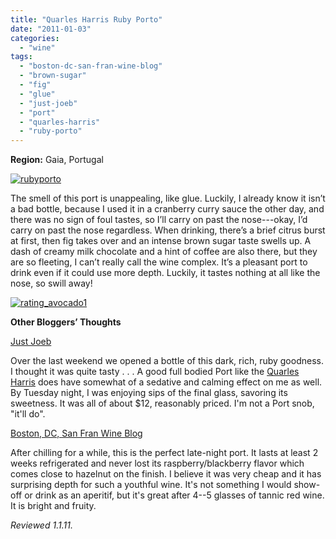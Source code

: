 ```yaml
---
title: "Quarles Harris Ruby Porto"
date: "2011-01-03"
categories: 
  - "wine"
tags: 
  - "boston-dc-san-fran-wine-blog"
  - "brown-sugar"
  - "fig"
  - "glue"
  - "just-joeb"
  - "port"
  - "quarles-harris"
  - "ruby-porto"
---
```


**Region:** Gaia, Portugal

[![](http://s3.amazonaws.com/thegourmez-wpmedia/2011/01/rubyporto.jpg "rubyporto")](http://s3.amazonaws.com/thegourmez-wpmedia/2011/01/rubyporto.jpg)

The smell of this port is unappealing, like glue. Luckily, I already know it isn’t a bad bottle, because I used it in a cranberry curry sauce the other day, and there was no sign of foul tastes, so I’ll carry on past the nose---okay, I’d carry on past the nose regardless. When drinking, there’s a brief citrus burst at first, then fig takes over and an intense brown sugar taste swells up. A dash of creamy milk chocolate and a hint of coffee are also there, but they are so fleeting, I can’t really call the wine complex. It’s a pleasant port to drink even if it could use more depth. Luckily, it tastes nothing at all like the nose, so swill away!

[![](http://s3.amazonaws.com/thegourmez-wpmedia/2009/02/rating_avocado1.gif "rating_avocado1")](http://s3.amazonaws.com/thegourmez-wpmedia/2009/02/rating_avocado1.gif)

**Other Bloggers’ Thoughts**

[Just Joeb](http://justjoep.blogspot.com/2009/10/quarles-harris-ruby-porto.html)

Over the last weekend we opened a bottle of this dark, rich, ruby goodness. I thought it was quite tasty . . . A good full bodied Port like the [Quarles Harris](http://corkd.com/wine/view/50062-nv-quarles-harris-ruby-porto) does have somewhat of a sedative and calming effect on me as well. By Tuesday night, I was enjoying sips of the final glass, savoring its sweetness. It was all of about $12, reasonably priced. I'm not a Port snob, "it'll do".

[Boston, DC, San Fran Wine Blog](http://timswinesite.blogspot.com/2007/12/charles-harris-porto.html)

After chilling for a while, this is the perfect late-night port. It lasts at least 2 weeks refrigerated and never lost its raspberry/blackberry flavor which comes close to hazelnut on the finish. I believe it was very cheap and it has surprising depth for such a youthful wine. It's not something I would show-off or drink as an aperitif, but it's great after 4--5 glasses of tannic red wine. It is bright and fruity.

_Reviewed 1.1.11._

